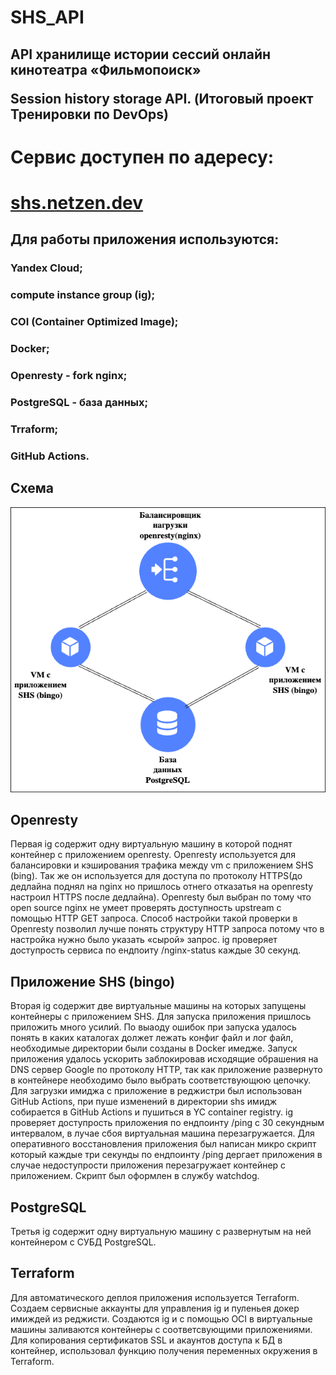 # SHS_API
## API хранилище истории сессий онлайн кинотеатра «Фильмопоиск» <P>Session history storage API.  (Итоговый проект Тренировки по DevOps)

# Сервис доступен по адересу:
# [shs.netzen.dev](http://shs.netzen.dev)

## Для работы приложения используются:
### Yandex Cloud;
### compute instance group (ig);
### COI (Container Optimized Image);
### Docker;
### Openresty - fork nginx;
### PostgreSQL - база данных;
### Trraform;
### GitHub Actions.

## Схема

![sheme_shs](shs.jpg)

## Openresty

Первая ig содержит одну виртуальную машину в которой поднят контейнер с приложением openresty. Openresty используется для балансировки и кэширования трафика между vm с приложением SHS (bing). Так же он используется для доступа по протоколу HTTPS(до дедлайна поднял на nginx но пришлось отнего отказатья на openresty настроил HTTPS после дедлайна). 
Openresty был выбран по тому что open source nginx не умеет проверять доступность upstream с помощью HTTP GET запроса. Способ настройки такой проверки в Openresty позволил лучше понять структуру HTTP запроса потому что в настройка нужно было указать «сырой» запрос.
ig проверяет доступрость сервиса по ендпоиту /nginx-status каждые 30 секунд.

## Приложение SHS (bingo)

Вторая ig содержит две виртуальные машины на которых запущены контейнеры с приложением SHS.
Для запуска приложения пришлось приложить много усилий. По выаоду ошибок при запуска удалось понять в каких каталогах должет лежать конфиг файл и лог файл, необходимые директории были созданы в Docker имедже. Запуск приложения удалось ускорить заблокировав исходящие обрашения на DNS сервер Google по протоколу HTTP, так как приложение развернуто в контейнере необходимо было выбрать соответствующюю цепочку.
Для загрузки имиджа с приложение в реджистри был использован GitHub Actions, при пуше изменений в директории shs имидж собирается в GitHub Actions и пушиться в YC container registry.
ig проверяет доступрость приложения по ендпоинту /ping с 30 секундным интервалом, в лучае сбоя виртуальная машина перезагружается.
Для оперативного восстановления приложения был написан микро скрипт который каждые три секунды по ендпоинту /ping дергает приложения в случае недоступрости приложения перезагружает контейнер с приложением. Скрипт был оформлен в службу watchdog.

## PostgreSQL

Третья ig содержит одну виртуальную машину с развернутым на ней контейнером с СУБД PostgreSQL. 

## Terraform

Для автоматического деплоя приложения используется Terraform.
Создаем сервисные аккаунты для управления ig и пуленьея докер имиждей из реджисти.
Создаются ig и с помощью OCI в виртуальные машины заливаются контейнеры с соответсвующими приложениями. 
Для копирования сертификатов SSL и акаунтов доступа к БД в контейнер, использовал функцию получения переменных окружения в Terraform. 